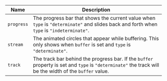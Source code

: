 
| Name | Description |
| --- | --- |
| `progress` | The progress bar that shows the current value when `type` is `"determinate"` and slides back and forth when `type` is `"indeterminate"`. |
| `stream` | The animated circles that appear while buffering. This only shows when `buffer` is set and `type` is `"determinate"`. |
| `track` | The track bar behind the progress bar. If the `buffer` property is set and `type` is `"determinate"` the track will be the width of the `buffer` value. |

